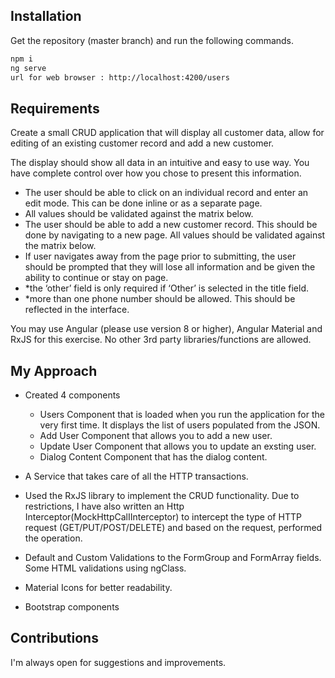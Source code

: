 ## Installation

Get the repository (master branch) and run the following commands.

```bash
npm i
ng serve
url for web browser : http://localhost:4200/users
```

## Requirements

Create a small CRUD application that will display all customer data, allow for editing of
an existing customer record and add a new customer.

The display should show all data in an intuitive and easy to use way. You have complete control over how you chose to present this information.

- The user should be able to click on an individual record and enter an edit mode. This can be done inline or as a separate page. 
- All values should be validated against the matrix below. 
- The user should be able to add a new customer record. This should be done by navigating to a new page. All values should be validated against the matrix below.
- If user navigates away from the page prior to submitting, the user should be prompted that they will lose all information and be given the ability to continue or stay on page.
- *the ‘other’ field is only required if ‘Other’ is selected in the title field.
- *more than one phone number should be allowed. This should be reflected in the
interface.

You may use Angular (please use version 8 or higher), Angular Material and RxJS for
this exercise.
No other 3rd party libraries/functions are allowed.

## My Approach

- Created 4 components
  - Users Component that is loaded when you run the application for the very first time. It displays the list of users populated from the JSON.
  - Add User Component that allows you to add a new user.
  - Update User Component that allows you to update an exsting user.
  - Dialog Content Component that has the dialog content.

- A Service that takes care of all the HTTP transactions.

- Used the RxJS library to implement the CRUD functionality. Due to restrictions, I have also written an Http Interceptor(MockHttpCalIInterceptor) to intercept the type of HTTP request (GET/PUT/POST/DELETE) and based on the request, performed the operation.

- Default and Custom Validations to the FormGroup and FormArray fields. Some HTML validations using ngClass.

- Material Icons for better readability.

- Bootstrap components

## Contributions

I'm always open for suggestions and improvements.
